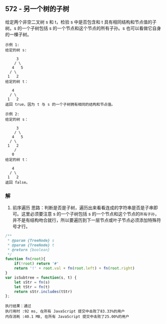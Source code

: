 ## 572 - 另一个树的子树
给定两个非空二叉树 s 和 t，检验 s 中是否包含和 t 具有相同结构和节点值的子树。s 的一个子树包括 s 的一个节点和这个节点的所有子孙。s 也可以看做它自身的一棵子树。
```
示例 1:
给定的树 s:

     3
    / \
   4   5
  / \
 1   2
给定的树 t：

   4 
  / \
 1   2
返回 true，因为 t 与 s 的一个子树拥有相同的结构和节点值。

示例 2:
给定的树 s：

     3
    / \
   4   5
  / \
 1   2
    /
   0
给定的树 t：

   4
  / \
 1   2
返回 false。
```

### 解
1. 前序遍历
思路：判断是否是子树，遍历出来看看连成的字符串是否是子串即可。这里必须要注意 s 的一个子树包括 s 的一个节点和这个节点的```所有子孙```，并不是有结构吻合就行，所以要遍历到下一层节点或叶子节点必须添加特殊符号才行。
```js
/**
 * @param {TreeNode} s
 * @param {TreeNode} t
 * @return {boolean}
 */
function fn(root){
    if(!root) return '#'
    return '!' + root.val + fn(root.left) + fn(root.right)
}
var isSubtree = function(s, t) {
    let sStr = fn(s)
    let tStr = fn(t)
    return sStr.includes(tStr)
};
```
```
执行结果：通过
执行用时 :92 ms, 在所有 JavaScript 提交中击败了83.33%的用户
内存消耗 :40.1 MB, 在所有 JavaScript 提交中击败了25.00%的用户
```